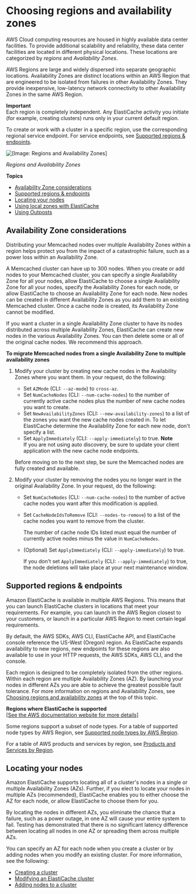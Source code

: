 # Choosing regions and availability zones<a name="RegionsAndAZs"></a>

AWS Cloud computing resources are housed in highly available data center facilities\. To provide additional scalability and reliability, these data center facilities are located in different physical locations\. These locations are categorized by *regions* and *Availability Zones*\.

AWS Regions are large and widely dispersed into separate geographic locations\. Availability Zones are distinct locations within an AWS Region that are engineered to be isolated from failures in other Availability Zones\. They provide inexpensive, low\-latency network connectivity to other Availability Zones in the same AWS Region\.

**Important**  
Each region is completely independent\. Any ElastiCache activity you initiate \(for example, creating clusters\) runs only in your current default region\.

To create or work with a cluster in a specific region, use the corresponding regional service endpoint\. For service endpoints, see [Supported regions & endpoints](#SupportedRegions)\.

![\[Image: Regions and Availability Zones\]](http://docs.aws.amazon.com/AmazonElastiCache/latest/mem-ug/images/ElastiCache-RegionsAndAZs.png)

*Regions and Availability Zones*

**Topics**
+ [Availability Zone considerations](#CacheNode.Memcached.AvailabilityZones)
+ [Supported regions & endpoints](#SupportedRegions)
+ [Locating your nodes](#RegionsAndAZs.AZMode)
+ [Using local zones with ElastiCache](Local_zones.md)
+ [Using Outposts](ElastiCache-Outposts.md)

## Availability Zone considerations<a name="CacheNode.Memcached.AvailabilityZones"></a>

Distributing your Memcached nodes over multiple Availability Zones within a region helps protect you from the impact of a catastrophic failure, such as a power loss within an Availability Zone\.

A Memcached cluster can have up to 300 nodes\. When you create or add nodes to your Memcached cluster, you can specify a single Availability Zone for all your nodes, allow ElastiCache to choose a single Availability Zone for all your nodes, specify the Availability Zones for each node, or allow ElastiCache to choose an Availability Zone for each node\. New nodes can be created in different Availability Zones as you add them to an existing Memcached cluster\. Once a cache node is created, its Availability Zone cannot be modified\. 

If you want a cluster in a single Availability Zone cluster to have its nodes distributed across multiple Availability Zones, ElastiCache can create new nodes in the various Availability Zones\. You can then delete some or all of the original cache nodes\. We recommend this approach\.

**To migrate Memcached nodes from a single Availability Zone to multiple availability zones**

1. Modify your cluster by creating new cache nodes in the Availability Zones where you want them\. In your request, do the following:
   + Set `AZMode` \(CLI: `--az-mode`\) to `cross-az`\.
   + Set `NumCacheNodes` \(CLI: `--num-cache-nodes`\) to the number of currently active cache nodes plus the number of new cache nodes you want to create\.
   + Set `NewAvailabilityZones` \(CLI: `--new-availability-zones`\) to a list of the zones you want the new cache nodes created in\. To let ElastiCache determine the Availability Zone for each new node, don't specify a list\.
   +  Set `ApplyImmediately` \(CLI: `--apply-immediately`\) to true\. 
**Note**  
If you are not using auto discovery, be sure to update your client application with the new cache node endpoints\.

   Before moving on to the next step, be sure the Memcached nodes are fully created and available\.

1. Modify your cluster by removing the nodes you no longer want in the original Availability Zone\. In your request, do the following:
   + Set `NumCacheNodes` \(CLI: `--num-cache-nodes`\) to the number of active cache nodes you want after this modification is applied\.
   + Set `CacheNodeIdsToRemove` \(CLI: `--nodes-to-remove`\) to a list of the cache nodes you want to remove from the cluster\.

     The number of cache node IDs listed must equal the number of currently active nodes minus the value in `NumCacheNodes`\.
   + \(Optional\) Set `ApplyImmediately` \(CLI: `--apply-immediately`\) to true\.

     If you don't set `ApplyImmediately` \(CLI: `--apply-immediately`\) to true, the node deletions will take place at your next maintenance window\.

## Supported regions & endpoints<a name="SupportedRegions"></a>

Amazon ElastiCache is available in multiple AWS Regions\. This means that you can launch ElastiCache clusters in locations that meet your requirements\. For example, you can launch in the AWS Region closest to your customers, or launch in a particular AWS Region to meet certain legal requirements\.

By default, the AWS SDKs, AWS CLI, ElastiCache API, and ElastiCache console reference the US\-West \(Oregon\) region\. As ElastiCache expands availability to new regions, new endpoints for these regions are also available to use in your HTTP requests, the AWS SDKs, AWS CLI, and the console\.

Each region is designed to be completely isolated from the other regions\. Within each region are multiple Availability Zones \(AZ\)\. By launching your nodes in different AZs you are able to achieve the greatest possible fault tolerance\. For more information on regions and Availability Zones, see [Choosing regions and availability zones](#RegionsAndAZs) at the top of this topic\.


**Regions where ElastiCache is supported**  
[\[See the AWS documentation website for more details\]](http://docs.aws.amazon.com/AmazonElastiCache/latest/mem-ug/RegionsAndAZs.html)

Some regions support a subset of node types\. For a table of supported node types by AWS Region, see [Supported node types by AWS Region](CacheNodes.SupportedTypes.md#CacheNodes.SupportedTypesByRegion)\.

For a table of AWS products and services by region, see [Products and Services by Region](http://aws.amazon.com/about-aws/global-infrastructure/regional-product-services/)\.

## Locating your nodes<a name="RegionsAndAZs.AZMode"></a>

Amazon ElastiCache supports locating all of a cluster's nodes in a single or multiple Availability Zones \(AZs\)\. Further, if you elect to locate your nodes in multiple AZs \(recommended\), ElastiCache enables you to either choose the AZ for each node, or allow ElastiCache to choose them for you\.

By locating the nodes in different AZs, you eliminate the chance that a failure, such as a power outage, in one AZ will cause your entire system to fail\. Testing has demonstrated that there is no significant latency difference between locating all nodes in one AZ or spreading them across multiple AZs\. 

You can specify an AZ for each node when you create a cluster or by adding nodes when you modify an existing cluster\. For more information, see the following:
+ [Creating a cluster](Clusters.Create.md)
+ [Modifying an ElastiCache cluster](Clusters.Modify.md)
+ [Adding nodes to a cluster](Clusters.AddNode.md)